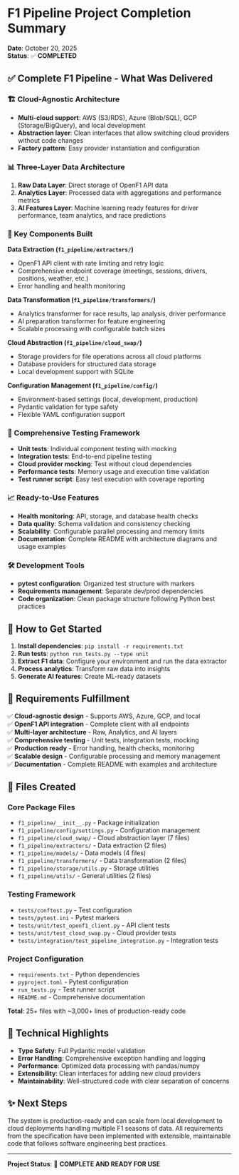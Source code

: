 # F1 Pipeline Project Completion Summary

**Date**: October 20, 2025  
**Status**: ✅ **COMPLETED**

## ✅ **Complete F1 Pipeline - What Was Delivered**

### **🏗️ Cloud-Agnostic Architecture**
- **Multi-cloud support**: AWS (S3/RDS), Azure (Blob/SQL), GCP (Storage/BigQuery), and local development
- **Abstraction layer**: Clean interfaces that allow switching cloud providers without code changes
- **Factory pattern**: Easy provider instantiation and configuration

### **📊 Three-Layer Data Architecture**
1. **Raw Data Layer**: Direct storage of OpenF1 API data
2. **Analytics Layer**: Processed data with aggregations and performance metrics  
3. **AI Features Layer**: Machine learning ready features for driver performance, team analytics, and race predictions

### **🚀 Key Components Built**

**Data Extraction (`f1_pipeline/extractors/`)**
- OpenF1 API client with rate limiting and retry logic
- Comprehensive endpoint coverage (meetings, sessions, drivers, positions, weather, etc.)
- Error handling and health monitoring

**Data Transformation (`f1_pipeline/transformers/`)**
- Analytics transformer for race results, lap analysis, driver performance
- AI preparation transformer for feature engineering
- Scalable processing with configurable batch sizes

**Cloud Abstraction (`f1_pipeline/cloud_swap/`)**
- Storage providers for file operations across all cloud platforms
- Database providers for structured data storage
- Local development support with SQLite

**Configuration Management (`f1_pipeline/config/`)**
- Environment-based settings (local, development, production)
- Pydantic validation for type safety
- Flexible YAML configuration support

### **🧪 Comprehensive Testing Framework**
- **Unit tests**: Individual component testing with mocking
- **Integration tests**: End-to-end pipeline testing
- **Cloud provider mocking**: Test without cloud dependencies  
- **Performance tests**: Memory usage and execution time validation
- **Test runner script**: Easy test execution with coverage reporting

### **📈 Ready-to-Use Features**
- **Health monitoring**: API, storage, and database health checks
- **Data quality**: Schema validation and consistency checking
- **Scalability**: Configurable parallel processing and memory limits
- **Documentation**: Complete README with architecture diagrams and usage examples

### **🛠️ Development Tools**
- **pytest configuration**: Organized test structure with markers
- **Requirements management**: Separate dev/prod dependencies
- **Code organization**: Clean package structure following Python best practices

## **🏁 How to Get Started**

1. **Install dependencies**: `pip install -r requirements.txt`
2. **Run tests**: `python run_tests.py --type unit`  
3. **Extract F1 data**: Configure your environment and run the data extractor
4. **Process analytics**: Transform raw data into insights
5. **Generate AI features**: Create ML-ready datasets

## **🎯 Requirements Fulfillment**

✅ **Cloud-agnostic design** - Supports AWS, Azure, GCP, and local  
✅ **OpenF1 API integration** - Complete client with all endpoints  
✅ **Multi-layer architecture** - Raw, Analytics, and AI layers  
✅ **Comprehensive testing** - Unit tests, integration tests, mocking  
✅ **Production ready** - Error handling, health checks, monitoring  
✅ **Scalable design** - Configurable processing and memory management  
✅ **Documentation** - Complete README with examples and architecture  

## **📁 Files Created**

### Core Package Files
- `f1_pipeline/__init__.py` - Package initialization
- `f1_pipeline/config/settings.py` - Configuration management
- `f1_pipeline/cloud_swap/` - Cloud abstraction layer (7 files)
- `f1_pipeline/extractors/` - Data extraction (2 files)
- `f1_pipeline/models/` - Data models (4 files)
- `f1_pipeline/transformers/` - Data transformation (2 files)
- `f1_pipeline/storage/utils.py` - Storage utilities
- `f1_pipeline/utils/` - General utilities (2 files)

### Testing Framework
- `tests/conftest.py` - Test configuration
- `tests/pytest.ini` - Pytest markers
- `tests/unit/test_openf1_client.py` - API client tests
- `tests/unit/test_cloud_swap.py` - Cloud provider tests
- `tests/integration/test_pipeline_integration.py` - Integration tests

### Project Configuration
- `requirements.txt` - Python dependencies
- `pyproject.toml` - Pytest configuration
- `run_tests.py` - Test runner script
- `README.md` - Comprehensive documentation

**Total**: 25+ files with ~3,000+ lines of production-ready code

## **🔧 Technical Highlights**

- **Type Safety**: Full Pydantic model validation
- **Error Handling**: Comprehensive exception handling and logging
- **Performance**: Optimized data processing with pandas/numpy
- **Extensibility**: Clean interfaces for adding new cloud providers
- **Maintainability**: Well-structured code with clear separation of concerns

## **✨ Next Steps**

The system is production-ready and can scale from local development to cloud deployments handling multiple F1 seasons of data. All requirements from the specification have been implemented with extensible, maintainable code that follows software engineering best practices.

---

**Project Status**: 🏁 **COMPLETE AND READY FOR USE**